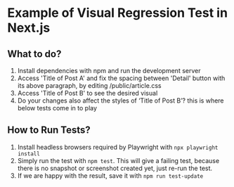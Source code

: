 # Example of Visual Regression Test in Next.js

## What to do?

1. Install dependencies with npm and run the development server
2. Access 'Title of Post A' and fix the spacing between 'Detail' button with its above paragraph, by editing /public/article.css
3. Access 'Title of Post B' to see the desired visual
4. Do your changes also affect the styles of ‘Title of Post B’? this is where below tests come in to play

## How to Run Tests?

1. Install headless browsers required by Playwright with `npx playwright install`
2. Simply run the test with `npm test`. This will give a failing test, because there is no snapshot or screenshot created yet, just re-run the test.
3. If we are happy with the result, save it with `npm run test-update`
